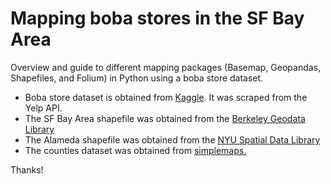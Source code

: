 # Mapping boba stores in the SF Bay Area
Overview and guide to different mapping packages (Basemap, Geopandas, Shapefiles, and Folium) in Python using a boba store dataset. 

* Boba store dataset is obtained from [Kaggle](https://www.kaggle.com/vnxiclaire/bobabayarea). It was scraped from the Yelp API.
* The SF Bay Area shapefile was obtained from the [Berkeley Geodata Library](https://geodata.lib.berkeley.edu/catalog/ark28722-s7hs4j)
* The Alameda shapefile was obtained from the [NYU Spatial Data Library](https://geo.nyu.edu/catalog.html?f%5Bdc_creator_sm%5D%5B%5D=Conservation+Lands+Network&f%5Bdc_rights_s%5D%5B%5D=Public&f%5Bdc_subject_sm%5D%5B%5D=Streets&f%5Bdct_spatial_sm%5D%5B%5D=Alameda+County+%28Calif.%29&f%5Bnyu_addl_format_sm%5D%5B%5D=Shapefile&per_page=50)
* The counties dataset was obtained from [simplemaps.](https://simplemaps.com/data/us-cities)

Thanks!

